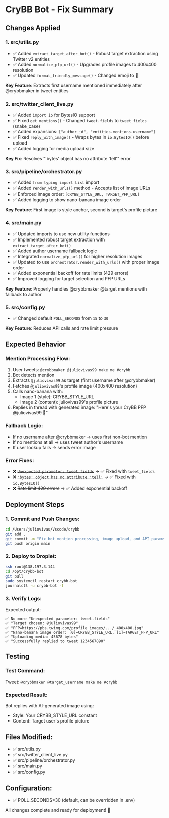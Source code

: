 # CryBB Bot - Fix Summary

## Changes Applied

### 1. **src/utils.py**

- ✅ Added `extract_target_after_bot()` - Robust target extraction using Twitter v2 entities
- ✅ Added `normalize_pfp_url()` - Upgrades profile images to 400x400 resolution
- ✅ Updated `format_friendly_message()` - Changed emoji to 🍼

**Key Feature**: Extracts first username mentioned immediately after @crybbmaker in tweet entities

### 2. **src/twitter_client_live.py**

- ✅ Added `import io` for BytesIO support
- ✅ Fixed `get_mentions()` - Changed `tweet.fields` to `tweet_fields` (snake_case)
- ✅ Added expansions: `["author_id", "entities.mentions.username"]`
- ✅ Fixed `reply_with_image()` - Wraps bytes in `io.BytesIO()` before upload
- ✅ Added logging for media upload size

**Key Fix**: Resolves "'bytes' object has no attribute 'tell'" error

### 3. **src/pipeline/orchestrator.py**

- ✅ Added `from typing import List` import
- ✅ Added `render_with_urls()` method - Accepts list of image URLs
- ✅ Enforced image order: `[CRYBB_STYLE_URL, TARGET_PFP_URL]`
- ✅ Added logging to show nano-banana image order

**Key Feature**: First image is style anchor, second is target's profile picture

### 4. **src/main.py**

- ✅ Updated imports to use new utility functions
- ✅ Implemented robust target extraction with `extract_target_after_bot()`
- ✅ Added author username fallback logic
- ✅ Integrated `normalize_pfp_url()` for higher resolution images
- ✅ Updated to use `orchestrator.render_with_urls()` with proper image order
- ✅ Added exponential backoff for rate limits (429 errors)
- ✅ Improved logging for target selection and PFP URLs

**Key Feature**: Properly handles @crybbmaker @target mentions with fallback to author

### 5. **src/config.py**

- ✅ Changed default `POLL_SECONDS` from `15` to `30`

**Key Feature**: Reduces API calls and rate limit pressure

## Expected Behavior

### Mention Processing Flow:

1. User tweets: `@crybbmaker @juliovivas99 make me #crybb`
2. Bot detects mention
3. Extracts `@juliovivas99` as target (first username after @crybbmaker)
4. Fetches `@juliovivas99`'s profile image (400x400 resolution)
5. Calls nano-banana with:
   - Image 1 (style): CRYBB_STYLE_URL
   - Image 2 (content): juliovivas99's profile picture
6. Replies in thread with generated image: "Here's your CryBB PFP @juliovivas99 🍼"

### Fallback Logic:

- If no username after @crybbmaker → uses first non-bot mention
- If no mentions at all → uses tweet author's username
- If user lookup fails → sends error image

### Error Fixes:

- ❌ ~~`Unexpected parameter: tweet.fields`~~ → ✅ Fixed with `tweet_fields`
- ❌ ~~`'bytes' object has no attribute 'tell'`~~ → ✅ Fixed with `io.BytesIO()`
- ❌ ~~Rate limit 429 errors~~ → ✅ Added exponential backoff

## Deployment Steps

### 1. Commit and Push Changes:

```bash
cd /Users/juliovivas/Vscode/crybb
git add .
git commit -m "Fix bot mention processing, image upload, and API params"
git push origin main
```

### 2. Deploy to Droplet:

```bash
ssh root@138.197.3.144
cd /opt/crybb-bot
git pull
sudo systemctl restart crybb-bot
journalctl -u crybb-bot -f
```

### 3. Verify Logs:

Expected output:

```
✅ No more "Unexpected parameter: tweet.fields"
✅ "Target chosen: @juliovivas99"
✅ "PFP=https://pbs.twimg.com/profile_images/.../_400x400.jpg"
✅ "Nano-banana image order: [0]=CRYBB_STYLE_URL, [1]=TARGET_PFP_URL"
✅ "Uploading media: 45678 bytes"
✅ "Successfully replied to tweet 1234567890"
```

## Testing

### Test Command:

Tweet: `@crybbmaker @target_username make me #crybb`

### Expected Result:

Bot replies with AI-generated image using:

- Style: Your CRYBB_STYLE_URL constant
- Content: Target user's profile picture

## Files Modified:

- ✅ src/utils.py
- ✅ src/twitter_client_live.py
- ✅ src/pipeline/orchestrator.py
- ✅ src/main.py
- ✅ src/config.py

## Configuration:

- ✅ POLL_SECONDS=30 (default, can be overridden in .env)

All changes complete and ready for deployment! 🚀
